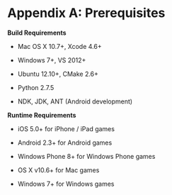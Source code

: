 # Appendix A: Prerequisites

**Build Requirements**

* Mac OS X 10.7+, Xcode 4.6+

* Windows 7+, VS 2012+

* Ubuntu 12.10+, CMake 2.6+

* Python 2.7.5

* NDK, JDK, ANT (Android development)

**Runtime Requirements**

* iOS 5.0+ for iPhone / iPad games

* Android 2.3+ for Android games

* Windows Phone 8+ for Windows Phone games

* OS X v10.6+ for Mac games

* Windows 7+ for Windows games
